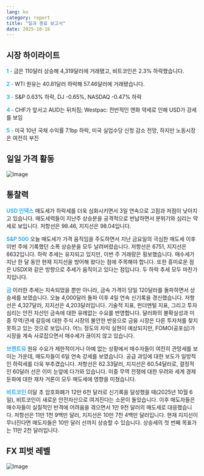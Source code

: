 ```yaml
---
lang: ko
category: report
title: "일과 종료 보고서"
date: 2025-10-16
---
```



<h2>시장 하이라이트</h2>
<strong style="color: #2caef7;">1 - </strong> 금은 110달러 상승해 4,319달러에 거래됐고, 비트코인은 2.3% 하락했습니다.

<strong style="color: #2caef7;">2 - </strong> WTI 원유는 40.81달러 하락해 57.46달러에 거래됐습니다.

<strong style="color: #2caef7;">3 - </strong> S&P 0.63% 하락, DJ -0.65%, NASDAQ -0.47% 하락

<strong style="color: #2caef7;">4 - </strong> CHF가 앞서고 AUD는 뒤처짐; Westpac: 전반적인 엔화 약세로 인해 USD가 강세를 보임

<strong style="color: #2caef7;">5 - </strong> 미국 10년 국채 수익률 7.1bp 하락, 미국 실업수당 신청 감소 전망, 하지만 노동시장은 여전히 부진



<h2>일일 가격 활동</h2>
<img src="https://markleighedu.github.io/img/Oct-2025/16-Oct-2025/price.jpg" alt="Image"/>

<h2>통찰력</h2>
<strong style="color: #2caef7;">USD 인덱스</strong> 매도세가 하락세를 더욱 심화시키면서 3일 연속으로 고점과 저점이 낮아지고 있습니다. 매도세력들이 지난주 상승분을 공격적으로 반납하면서 분위기와 심리는 약세로 보입니다. 저항선은 98.46, 지지선은 98.04입니다.

<strong style="color: #2caef7;">S&P 500</strong> 오늘 매도세가 가격 움직임을 주도하면서 지난 금요일의 극심한 매도세 이후 이번 주에 기록했던 소폭 상승분을 모두 날려버렸습니다. 저항선은 6751, 지지선은 6632입니다. 하락 추세는 유지되고 있지만, 이번 주 거래량은 횡보했습니다. 매수세가 지난 한 달 동안 현재 지지선을 방어해 왔다는 점에 주목해야 합니다. 또한 흥미로운 점은 USDX와 같은 방향으로 추세가 움직이고 있다는 점입니다. 두 하락 추세 모두 마찬가지입니다.

<strong style="color: #2caef7;">금</strong> 이러한 추세는 지속되었을 뿐만 아니라, 금속 가격이 당일 120달러를 돌파하면서 상승세를 보였습니다. 오늘 4,000달러 돌파 이후 4일 연속 신기록을 경신했습니다. 저항선은 4,327달러, 지지선은 4,203달러입니다. 기술적 지표, 펀더멘털 지표, 그리고 투자 심리는 안전 자산인 금속에 대한 유례없는 수요를 반영합니다. 달러화의 불확실성과 미중 무역/관세 갈등에 대한 주식 시장의 불안한 반응으로 금융 시장은 다른 투자처를 찾지 못하고 있는 것으로 보입니다. 어느 정도의 차익 실현이 예상되지만, FOMO(공포심)가 시장을 계속 사로잡으면서 매수세가 끊이지 않고 있습니다.

<strong style="color: #2caef7;">브렌트유</strong> 원유 수요가 제한적이거나 아예 없는 상황에서 매수자들이 여전히 관망세를 보이는 가운데, 매도자들이 6일 연속 강세를 보였습니다. 공급 과잉에 대한 보도가 일방적인 하락세를 더욱 부추겼습니다. 저항선은 62.33달러, 지지선은 60.54달러로, 결정적인 60달러 선은 이미 눈앞에 다가와 있습니다. 미중 무역 전쟁에 대한 우려와 세계 경제 둔화에 대한 재차 거론이 모두 매도세에 영향을 미쳤습니다.

<strong style="color: #2caef7;">비트코인</strong> 이달 초 암호화폐가 12만 6천 달러로 신기록을 달성했을 때(2025년 10월 6일), 비트코인이 새로운 안전자산으로 여겨진다는 소문이 돌았습니다. 이후 매도자들은 매수자들이 실질적인 반격에 어려움을 겪으면서 1만 9천 달러의 매도세로 대응했습니다. 저항선은 11만 1천 9백만 달러, 지지선은 10만 7천 4백만 달러입니다. 현재 지지선이 무너진다면 매도자들은 10만 달러 선까지 상승할 수 있습니다. 상승세의 첫 번째 목표가는 11만 2천 달러입니다.



<h2>FX 피벗 레벨</h2>
<img src="https://markleighedu.github.io/img/Oct-2025/16-Oct-2025/pivot.jpg" alt="Image"/>